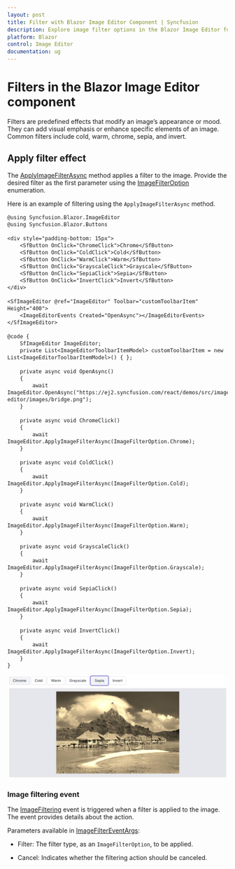 ```yaml
---
layout: post
title: Filter with Blazor Image Editor Component | Syncfusion
description: Explore image filter options in the Blazor Image Editor for Blazor Server and WebAssembly Apps.
platform: Blazor
control: Image Editor
documentation: ug
---
```


# Filters in the Blazor Image Editor component

Filters are predefined effects that modify an image’s appearance or mood. They can add visual emphasis or enhance specific elements of an image. Common filters include cold, warm, chrome, sepia, and invert.

## Apply filter effect

The [ApplyImageFilterAsync](https://help.syncfusion.com/cr/blazor/Syncfusion.Blazor.ImageEditor.SfImageEditor.html#Syncfusion_Blazor_ImageEditor_SfImageEditor_ApplyImageFilterAsync_Syncfusion_Blazor_ImageEditor_ImageFilterOption_) method applies a filter to the image. Provide the desired filter as the first parameter using the [ImageFilterOption](https://help.syncfusion.com/cr/blazor/Syncfusion.Blazor.ImageEditor.ImageFilterOption.html) enumeration.

Here is an example of filtering using the `ApplyImageFilterAsync` method.

```cshtml
@using Syncfusion.Blazor.ImageEditor
@using Syncfusion.Blazor.Buttons

<div style="padding-bottom: 15px">
    <SfButton OnClick="ChromeClick">Chrome</SfButton>
    <SfButton OnClick="ColdClick">Cold</SfButton>
    <SfButton OnClick="WarmClick">Warm</SfButton>
    <SfButton OnClick="GrayscaleClick">Grayscale</SfButton>
    <SfButton OnClick="SepiaClick">Sepia</SfButton>
    <SfButton OnClick="InvertClick">Invert</SfButton>
</div>

<SfImageEditor @ref="ImageEditor" Toolbar="customToolbarItem" Height="400">
    <ImageEditorEvents Created="OpenAsync"></ImageEditorEvents>
</SfImageEditor>

@code {
    SfImageEditor ImageEditor;
    private List<ImageEditorToolbarItemModel> customToolbarItem = new List<ImageEditorToolbarItemModel>() { };

    private async void OpenAsync()
    {
        await ImageEditor.OpenAsync("https://ej2.syncfusion.com/react/demos/src/image-editor/images/bridge.png");
    }

    private async void ChromeClick()
    {
        await ImageEditor.ApplyImageFilterAsync(ImageFilterOption.Chrome);
    }

    private async void ColdClick()
    {
        await ImageEditor.ApplyImageFilterAsync(ImageFilterOption.Cold);
    }

    private async void WarmClick()
    {
        await ImageEditor.ApplyImageFilterAsync(ImageFilterOption.Warm);
    }

    private async void GrayscaleClick()
    {
        await ImageEditor.ApplyImageFilterAsync(ImageFilterOption.Grayscale);
    }

    private async void SepiaClick()
    {
        await ImageEditor.ApplyImageFilterAsync(ImageFilterOption.Sepia);
    }

    private async void InvertClick()
    {
        await ImageEditor.ApplyImageFilterAsync(ImageFilterOption.Invert);
    }
}
```

![Blazor Image Editor showing a filter applied to an image](./images/blazor-image-editor-filter.jpg)

### Image filtering event

The [ImageFiltering](https://help.syncfusion.com/cr/blazor/Syncfusion.Blazor.ImageEditor.ImageEditorEvents.html#Syncfusion_Blazor_ImageEditor_ImageEditorEvents_ImageFiltering) event is triggered when a filter is applied to the image. The event provides details about the action.

Parameters available in [ImageFilterEventArgs](https://help.syncfusion.com/cr/blazor/Syncfusion.Blazor.ImageEditor.ImageFilterEventArgs.html):

- Filter: The filter type, as an `ImageFilterOption`, to be applied.

- Cancel: Indicates whether the filtering action should be canceled.
